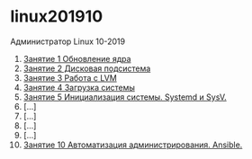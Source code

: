 # linux201910
Администратор Linux 10-2019
001. [Занятие 1 Обновление ядра](https://github.com/RomaK79/linux201910/tree/master/lesson1)
001. [Занятие 2 Дисковая подсистема](https://github.com/RomaK79/linux201910/tree/master/lesson2)
001. [Занятие 3 Работа с LVM](https://github.com/RomaK79/linux201910/tree/master/lesson3)
001. [Занятие 4 Загрузка системы](https://github.com/RomaK79/linux201910/tree/master/lesson4)
001. [Занятие 5 Инициализация системы. Systemd и SysV.](https://github.com/RomaK79/linux201910/tree/master/lesson5)
001. [...]
001. [...]
001. [...]
001. [...]
001. [Занятие 10 Автоматизация администрирования. Ansible.](../../tree/master/lesson10)
